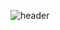 ![header](https://capsule-render.vercel.app/api?type=waving&color=timeGradient&text=Welcome%20to%20zzmniy's%20GitHub%20👋&animation=twinkling&fontSize=35&fontAlignY=40&fontAlign=70&height=250)

<!---
zzmniy/zzmniy is a ✨ special ✨ repository because its `README.md` (this file) appears on your GitHub profile.
You can click the Preview link to take a look at your changes.
--->
